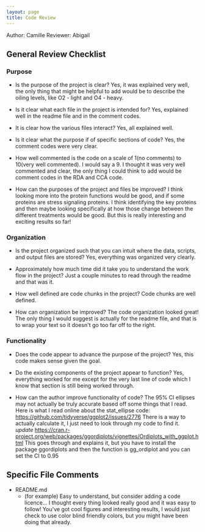 ```yaml
---
layout: page
title: Code Review
---
```

Author: Camille
Reviewer: Abigail

## General Review Checklist

### Purpose
* Is the purpose of the project is clear?
Yes, it was explained very well, the only thing that might be helpful to add would
be to describe the oiling levels, like O2 - light and O4 - heavy.

* Is it clear what each file in the project is intended for?
Yes, explained well in the readme file and in the comment codes.

* It is clear how the various files interact?
Yes, all explained well.

* Is it clear what the purpose if of specific sections of code?
Yes, the comment codes were very clear.

* How well commented is the code on a scale of 1(no comments) to 10(very well commented).
I would say a 9. I thought it was very well commented and clear, the only thing
I could think to add would be comment codes in the RDA and CCA code.

* How can the purposes of the project and files be improved?
I think looking more into the protein functions would be good, and if some proteins
are stress signaling proteins. I think identifying the key proteins and then maybe
looking specifically at how those change between the different treatments would be
good. But this is really interesting and exciting results so far!

### Organization

* Is the project organized such that you can intuit where the data, 
scripts, and output files are stored? 
Yes, everything was organized very clearly.

* Approximately how much time did it take you to understand the work flow
in the project?
Just a couple minutes to read through the readme and that was it.

* How well defined are code chunks in the project? 
Code chunks are well defined.

* How can organization be improved?
The code organization looked great! The only thing I would suggest is actually for
the readme file, and that is to wrap your text so it doesn't go too far off to 
the right.

### Functionality 

* Does the code appear to advance the purpose of the project?
Yes, this code makes sense given the goal.

* Do the existing components of the project appear to function?
Yes, everything worked for me except for the very last line of code which I know 
that section is still being worked through.

* How can the author improve functionality of code?
The 95% CI ellipses may not actually be truly accurate based off some things that
I read. Here is what I read online about the stat_ellipse code: 
https://github.com/tidyverse/ggplot2/issues/2776
There is a way to actually calculate it, I just need to look through my code to
find it.
*update*
https://cran.r-project.org/web/packages/ggordiplots/vignettes/Ordiplots_with_ggplot.html
This goes through and explains it, but you have to install the package ggordiplots 
and then the function is gg_ordiplot and you can set the CI to 0.95

## Specific File Comments
* README.md
    - (for example) Easy to understand, but consider adding a code licence... 
    I thought every thing looked really good and it was easy to follow! You've got
    cool figures and interesting results, I would just check to use color blind 
    friendly colors, but you might have been doing that already.
